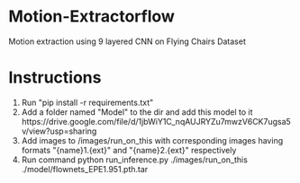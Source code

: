 # Motion-Extractorflow

Motion extraction using 9 layered CNN on Flying Chairs Dataset

# Instructions

<ol>
  <li>Run "pip install -r requirements.txt"</li>
  <li>Add a folder named "Model" to the dir and add this model to it https://drive.google.com/file/d/1jbWiY1C_nqAUJRYZu7mwzV6CK7ugsa5v/view?usp=sharing</li>
  <li>Add images to /images/run_on_this with corresponding images having formats "{name}1.{ext}" and "{name}2.{ext}" respectively</li>
  <li>Run command python run_inference.py ./images/run_on_this ./model/flownets_EPE1.951.pth.tar</li>
</ol>
